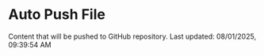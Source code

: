 # Auto Push File

Content that will be pushed to GitHub repository.
Last updated: 08/01/2025, 09:39:54 AM